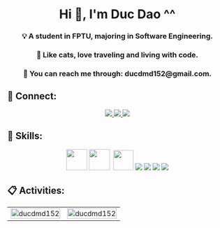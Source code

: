 <h1 align="center">Hi  👋, I'm Duc Dao ^^</h1>
<h3 align="center">💡  A student in FPTU, majoring in Software Engineering.</h3>

<h3 align="center">👀  Like cats, love traveling and living with code.</h3>

<h3 align="center">🌱  You can reach me through:  ducdmd152@gmail.com.<h3>

## 📘 Connect:

<p align="center">
  <a href="https://linkedin.com/in/ducdmd152" target="_blank">
    <img src="https://img.icons8.com/fluent/48/000000/linkedin.png"/>
  </a>
  <a href="https://github.com/ducdmd152" alt="Github">
    <img src="https://img.icons8.com/fluent/48/000000/github.png"/>
  </a> 
  <a href="mailto:ducdmd152" alt="Email">
    <img src="https://img.icons8.com/fluent/48/000000/mailing.png"/>
  </a>
</p>

## 📝 Skills:
<p align="center">
	<img src="https://img.icons8.com/color/512/spring-logo.png" width="48" height="48"/>
	<img src="https://img.icons8.com/?size=512&id=wPohyHO_qO1a&format=png" width="48" height="48"/>
	<img></img>
	<img src="https://upload.wikimedia.org/wikipedia/commons/thumb/e/ee/.NET_Core_Logo.svg/2048px-.NET_Core_Logo.svg.png" width="46" height="46"/>
	<img src="https://img.icons8.com/color/48/000000/microsoft-sql-server.png"/>
	<img src="https://img.icons8.com/color/48/000000/mysql-logo.png"/>
	<img src="https://img.icons8.com/color/48/000000/git.png"/>
	<img src="https://img.icons8.com/color/48/000000/github-2.png"/> 
</p>

## 📋 Activities:

<table style="width:100%;" align="center">
  <tr>
    <td>
       <img src="https://github-readme-stats-sigma-five.vercel.app/api?username=ducdmd152&bg_color=FFFFFF00&text_color=179fa3&show_icons=true&count_private=true&include_all_commits=true&custom_title=GitHub%20Statistics" alt="ducdmd152" width="100%"/>
   </td>
   <td>
   <img src="https://github-readme-stats-sigma-five.vercel.app/api/top-langs/?username=ducdmd152&bg_color=FFFFFF00&text_color=179fa3&layout=compact&hide=SCSS&langs_count=10&custom_title=Languages" alt="ducdmd152" width="100%"/>
	 
   </td>
  </tr>
</table>
